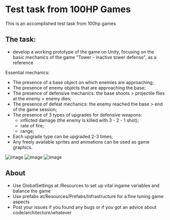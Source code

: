 # Test task from 100HP Games
 This is an accomplished test task from 100hp games


## The task:
 - develop a working prototype of the game on Unity, focusing on the basic mechanics of the game "Tower - inactive tower defense", as a reference

 Essential mechanics: 
 - The presence of a base object on which enemies are approaching;
 - The presence of enemy objects that are approaching the base;
 - The presence of defensive mechanics: the base shoots > projectile flies at the enemy > enemy dies;
 - The presence of defeat mechanics: the enemy reached the base > end of the game session;
 - The presence of 3 types of upgrades for defensive weapons:
    - inflicted damage (the enemy is killed with 3 - 2 - 1 shot);
    - rate of fire;
    - range;
 - Each upgrade type can be upgraded 2-3 times;
 - Any freely available sprites and animations can be used as game graphics.
 
![image](https://user-images.githubusercontent.com/51299789/226110828-1ce87606-0804-4200-b27b-a86f08130f58.png)
![image](https://user-images.githubusercontent.com/51299789/226111057-78b38e45-8dad-484a-b42f-088ca2a05de3.png)
![image](https://user-images.githubusercontent.com/51299789/226111114-7439116c-6054-45a8-beb4-73e273dcbdd6.png)

## About
- Use GlobalSettings at /Resources to set up vital ingame variables and balance the game
- Use prefabs at/Resources/Prefabs/Infrastructure for a fine tuning game aspects 
- Post your issues if you found any bugs or if you got an advice about code/architecture/whatever
